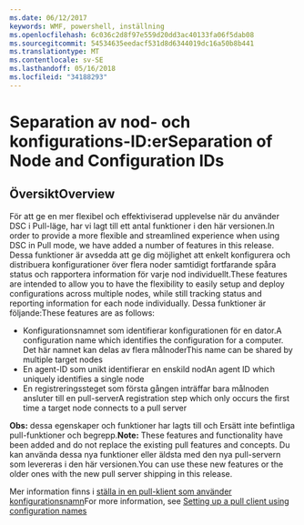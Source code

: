 ```yaml
---
ms.date: 06/12/2017
keywords: WMF, powershell, inställning
ms.openlocfilehash: 6c036c2d8f97e559d20dd3ac40133fa06f5dab08
ms.sourcegitcommit: 54534635eedacf531d8d6344019dc16a50b8b441
ms.translationtype: MT
ms.contentlocale: sv-SE
ms.lasthandoff: 05/16/2018
ms.locfileid: "34188293"
---
```

# <a name="separation-of-node-and-configuration-ids"></a><span data-ttu-id="17071-102">Separation av nod- och konfigurations-ID:er</span><span class="sxs-lookup"><span data-stu-id="17071-102">Separation of Node and Configuration IDs</span></span>

## <a name="overview"></a><span data-ttu-id="17071-103">Översikt</span><span class="sxs-lookup"><span data-stu-id="17071-103">Overview</span></span>

<span data-ttu-id="17071-104">För att ge en mer flexibel och effektiviserad upplevelse när du använder DSC i Pull-läge, har vi lagt till ett antal funktioner i den här versionen.</span><span class="sxs-lookup"><span data-stu-id="17071-104">In order to provide a more flexible and streamlined experience when using DSC in Pull mode, we have added a number of features in this release.</span></span> <span data-ttu-id="17071-105">Dessa funktioner är avsedda att ge dig möjlighet att enkelt konfigurera och distribuera konfigurationer över flera noder samtidigt fortfarande spåra status och rapportera information för varje nod individuellt.</span><span class="sxs-lookup"><span data-stu-id="17071-105">These features are intended to allow you to have the flexibility to easily setup and deploy configurations across multiple nodes, while still tracking status and reporting information for each node individually.</span></span>
<span data-ttu-id="17071-106">Dessa funktioner är följande:</span><span class="sxs-lookup"><span data-stu-id="17071-106">These features are as follows:</span></span>

* <span data-ttu-id="17071-107">Konfigurationsnamnet som identifierar konfigurationen för en dator.</span><span class="sxs-lookup"><span data-stu-id="17071-107">A configuration name which identifies the configuration for a computer.</span></span> <span data-ttu-id="17071-108">Det här namnet kan delas av flera målnoder</span><span class="sxs-lookup"><span data-stu-id="17071-108">This name can be shared by multiple target nodes</span></span>
* <span data-ttu-id="17071-109">En agent-ID som unikt identifierar en enskild nod</span><span class="sxs-lookup"><span data-stu-id="17071-109">An agent ID which uniquely identifies a single node</span></span>
* <span data-ttu-id="17071-110">En registreringssteget som första gången inträffar bara målnoden ansluter till en pull-server</span><span class="sxs-lookup"><span data-stu-id="17071-110">A registration step which only occurs the first time a target node connects to a pull server</span></span>

<span data-ttu-id="17071-111">**Obs:** dessa egenskaper och funktioner har lagts till och Ersätt inte befintliga pull-funktioner och begrepp.</span><span class="sxs-lookup"><span data-stu-id="17071-111">**Note:** These features and functionality have been added and do not replace the existing pull features and concepts.</span></span> <span data-ttu-id="17071-112">Du kan använda dessa nya funktioner eller äldsta med den nya pull-servern som levereras i den här versionen.</span><span class="sxs-lookup"><span data-stu-id="17071-112">You can use these new features or the older ones with the new pull server shipping in this release.</span></span>

<span data-ttu-id="17071-113">Mer information finns i [ställa in en pull-klient som använder konfigurationsnamn](https://msdn.microsoft.com/powershell/dsc/pullclientconfignames)</span><span class="sxs-lookup"><span data-stu-id="17071-113">For more information, see [Setting up a pull client using configuration names](https://msdn.microsoft.com/powershell/dsc/pullclientconfignames)</span></span>

